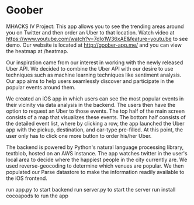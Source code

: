 Goober
======
MHACKS IV Project: This app allows you to see the trending areas around you on Twitter and then order an Uber to that location. Watch video at https://www.youtube.com/watch?v=7dIo1W36xAE&feature=youtu.be to see demo. Our website is located at http://goober-app.me/ and you can view the heatmap at /heatmap.

Our inspiration came from our interest in working with the newly released Uber API. We decided to combine the Uber API with our desire to use techniques such as machine learning techniques like sentiment analysis. Our app aims to help users seamlessly discover and participate in the popular events around them.

We created an iOS app in which users can see the most popular events in their vicinity via data analysis in the backend. The users then have the option to request an Uber to those events. The top half of the main screen consists of a map that visualizes these events. The bottom half consists of the detailed event list, where by clicking a row, the app launched the Uber app with the pickup, destination, and car-type pre-filled. At this point, the user only has to click one more button to order his/her Uber.

The backend is powered by Python's natural language processing library, textblob, hosted on an AWS instance. The app watches twitter in the user's local area to decide where the happiest people in the city currently are. We used reverse-geocoding to determine which venues are popular. We then populated our Parse datastore to make the information readily available to the iOS frontend.

run app.py to start backend
run server.py to start the server
run install cocoapods to run the app
